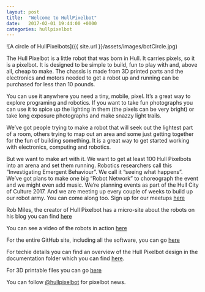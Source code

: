 ```yaml
---
layout: post
title:  "Welcome to HullPixelbot"
date:   2017-02-01 19:44:00 +0000
categories: hullpixelbot
---
```

![A circle of HullPixelbots]({{ site.url }}/assets/images/botCircle.jpg)

The Hull Pixelbot is a little robot that was born in Hull. It carries pixels, so it is a pixelbot. It is designed to be simple to build, fun to play with and, above all, cheap to make. The chassis is made from 3D printed parts and the electronics and motors needed to get a robot up and running can be purchased for less than 10 pounds. 


You can use it anywhere you need a tiny, mobile, pixel. It’s a great way to explore programing and robotics. If you want to take fun photographs you can use it to spice up the lighting in them (the pixels can be very bright) or take long exposure photographs and make snazzy light trails. 


We’ve got people trying to make a robot that will seek out the lightest part of a room, others trying to map out an area and some just getting together for the fun of building something. It is a great way to get started working with electronics, computing and robotics.


But we want to make art with it. We want to get at least 100 Hull Pixelbots into an arena and set them running. Robotics researchers call this “Investigating Emergent Behaviour”. We call it “seeing what happens”. We’ve got plans to make one big “Robot Network” to choreograph the event and we might even add music. We’re planning events as part of the Hull City of Culture 2017. And we are meeting up every couple of weeks to build up our robot army. You can come along too. Sign up for our meetups [here](https://www.meetup.com/Hull-Digital-Hull-Open-Coffee)

Rob Miles, the creator of Hull Pixelbot has a micro-site about the robots on his blog you can find [here](http://www.robmiles.com/hullpixelbot)

You can see a video of the robots in action [here](https://youtu.be/6K1MSUy3iAg)

For the entire GitHub site, including all the software, you can go [here](https://github.com/HullPixelbot)

For techie details you can find an overview of the Hull Pixelbot design in the documentation folder which you can find [here](https://github.com/HullPixelbot/Documentation).

For 3D printable files you can go [here](https://github.com/HullPixelbot/Hardware)

You can follow [@hullpixelbot](https://twitter.com/hullpixelbot) for pixelbot news.
